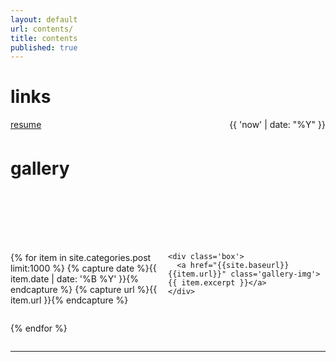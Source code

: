 ```yaml
---
layout: default
url: contents/
title: contents
published: true
---
```


<style>
   /*! gallery style fot testing */
  .gallery {
    width: 100%;
    display: grid;
    grid-template-columns: repeat(auto-fill,minmax(200px, 1fr));
    justify-content: center;
    margin: 0 auto;
  }

  .box {
    flex-basis: 25%;
    width: 100%;
    padding: 10px;
    margin: 2px;
  }

  .gallery-img img {
    width: 20vh;
	object-fit: cover;
    transform: scale(1); 
    transition: all 0.3s ease-in-out;
    margin: auto;
  &:hover {
    transform: scale(1.05);
  }
</style>


<div class='listing col6 pad4h margin3' style='padding-bottom:6em;'>
  
  <div class='splash' style='padding-bottom:.42em;'>
    <h1>links</h1>
    <a href="{{site.baseurl}}/resume">
      resume
      <span class='date' style='float:right;'>
        {{ 'now' | date: "%Y" }}
      </span>
    </a>
  </div>

  <div class='splash'>
    <h1>gallery</h1>
  </div>

</div>

<div class='gallery col12'>

  {% for item in site.categories.post limit:1000 %}
    {% capture date %}{{ item.date | date: '%B %Y' }}{% endcapture %}
  	{% capture url %}{{ item.url }}{% endcapture %}
  
    <div class='box'>
      <a href="{{site.baseurl}}{{item.url}}" class='gallery-img'>{{ item.excerpt }}</a>
    </div>
    
  {% endfor %}
  
</div>

<hr />